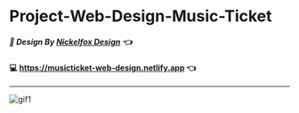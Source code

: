 # Project-Web-Design-Music-Ticket
##### 🙏 Design By [Nickelfox Design](https://www.figma.com/community/file/1085810014661203334) 👈

#### 💻 https://musicticket-web-design.netlify.app 👈
---
![gif1](https://user-images.githubusercontent.com/93578479/169649990-b0c96176-e4bd-4d33-9dfe-df149e9910d2.gif)
